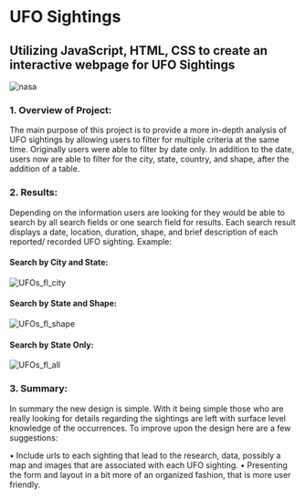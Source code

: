 # UFO Sightings
## Utilizing JavaScript, HTML, CSS to create an interactive webpage for UFO Sightings 
![nasa](https://user-images.githubusercontent.com/69441332/99883450-2ef53f00-2bed-11eb-9828-2cb024fd16b2.jpg)

### 1.	Overview of Project: 


The main purpose of this project is to provide a more in-depth analysis of UFO sightings by allowing users to filter for multiple criteria at the same time. Originally users were able to filter by date only. In addition to the date, users now are able to filter for the city, state, country, and shape, after the addition of a table.


### 2.	Results: 


Depending on the information users are looking for they would be able to search by all search fields or one search field for results. Each search result displays a date, location, duration, shape, and brief description of each reported/ recorded UFO sighting. Example: 

#### Search by City and State:


![UFOs_fl_city](https://user-images.githubusercontent.com/69441332/99883637-5c8eb800-2bee-11eb-94bf-70391f22be0f.png)


#### Search by State and Shape:


![UFOs_fl_shape](https://user-images.githubusercontent.com/69441332/99883652-77f9c300-2bee-11eb-8c92-287e37e33270.png)


#### Search by State Only: 

![UFOs_fl_all](https://user-images.githubusercontent.com/69441332/99883603-294c2900-2bee-11eb-8730-3df45e6400ca.png)


### 3.	Summary: 


In summary the new design is simple. With it being simple those who are really looking for details regarding the sightings are left with surface level knowledge of the occurrences. To improve upon the design here are a few suggestions:

•	Include urls to each sighting that lead to the research, data, possibly a map and images that are associated with each UFO sighting.
•	Presenting the form and layout in a bit more of an organized fashion, that is more user friendly. 
